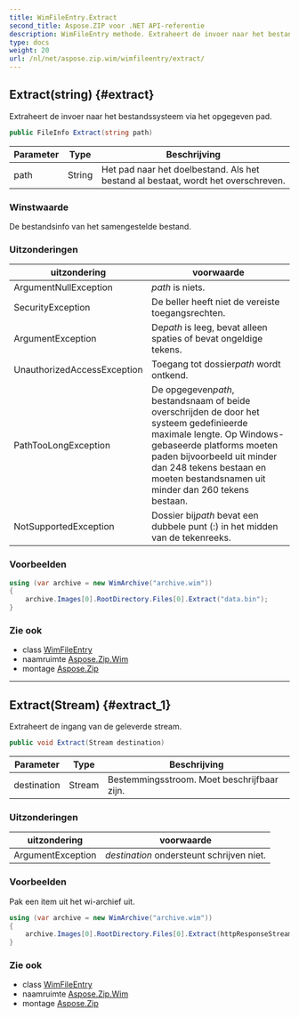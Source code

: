 ```yaml
---
title: WimFileEntry.Extract
second_title: Aspose.ZIP voor .NET API-referentie
description: WimFileEntry methode. Extraheert de invoer naar het bestandssysteem via het opgegeven pad.
type: docs
weight: 20
url: /nl/net/aspose.zip.wim/wimfileentry/extract/
---
```

## Extract(string) {#extract}

Extraheert de invoer naar het bestandssysteem via het opgegeven pad.

```csharp
public FileInfo Extract(string path)
```

| Parameter | Type | Beschrijving |
| --- | --- | --- |
| path | String | Het pad naar het doelbestand. Als het bestand al bestaat, wordt het overschreven. |

### Winstwaarde

De bestandsinfo van het samengestelde bestand.

### Uitzonderingen

| uitzondering | voorwaarde |
| --- | --- |
| ArgumentNullException | *path* is niets. |
| SecurityException | De beller heeft niet de vereiste toegangsrechten. |
| ArgumentException | De*path* is leeg, bevat alleen spaties of bevat ongeldige tekens. |
| UnauthorizedAccessException | Toegang tot dossier*path* wordt ontkend. |
| PathTooLongException | De opgegeven*path*, bestandsnaam of beide overschrijden de door het systeem gedefinieerde maximale lengte. Op Windows-gebaseerde platforms moeten paden bijvoorbeeld uit minder dan 248 tekens bestaan en moeten bestandsnamen uit minder dan 260 tekens bestaan. |
| NotSupportedException | Dossier bij*path* bevat een dubbele punt (:) in het midden van de tekenreeks. |

### Voorbeelden

```csharp
using (var archive = new WimArchive("archive.wim"))
{
    archive.Images[0].RootDirectory.Files[0].Extract("data.bin");
}
```

### Zie ook

* class [WimFileEntry](../)
* naamruimte [Aspose.Zip.Wim](../../wimfileentry/)
* montage [Aspose.Zip](../../../)

---

## Extract(Stream) {#extract_1}

Extraheert de ingang van de geleverde stream.

```csharp
public void Extract(Stream destination)
```

| Parameter | Type | Beschrijving |
| --- | --- | --- |
| destination | Stream | Bestemmingsstroom. Moet beschrijfbaar zijn. |

### Uitzonderingen

| uitzondering | voorwaarde |
| --- | --- |
| ArgumentException | *destination* ondersteunt schrijven niet. |

### Voorbeelden

Pak een item uit het wi-archief uit.

```csharp
using (var archive = new WimArchive("archive.wim"))
{
    archive.Images[0].RootDirectory.Files[0].Extract(httpResponseStream);
}
```

### Zie ook

* class [WimFileEntry](../)
* naamruimte [Aspose.Zip.Wim](../../wimfileentry/)
* montage [Aspose.Zip](../../../)


